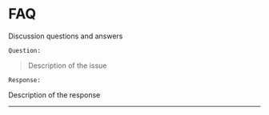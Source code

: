 # FAQ

Discussion questions and answers

`Question:`

> Description of the issue

`Response:`

Description of the response

---
